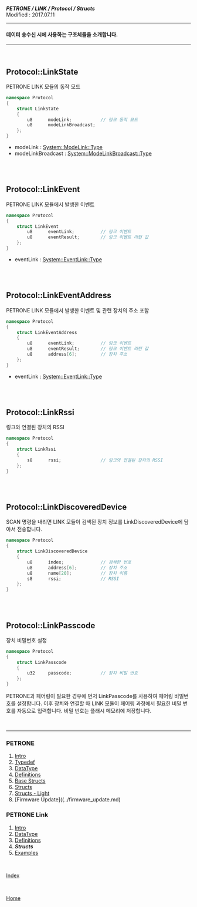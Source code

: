 ***PETRONE / LINK / Protocol / Structs***<br>
Modified : 2017.07.11

---

#### 데이터 송수신 시에 사용하는 구조체들을 소개합니다.

---

<br>

## <a name="LinkState ">Protocol::LinkState </a>
PETRONE LINK 모듈의 동작 모드
```cpp
namespace Protocol
{
    struct LinkState 
    {
        u8      modeLink;           // 링크 동작 모드
        u8      modeLinkBroadcast;
    };
}
```
- modeLink : [System::ModeLink::Type](definitions.md#ModeLink)
- modeLinkBroadcast : [System::ModeLinkBroadcast::Type](definitions.md#ModeLinkBroadcast)


<br>
<br>


## <a name="LinkEvent">Protocol::LinkEvent</a>
PETRONE LINK 모듈에서 발생한 이벤트
```cpp
namespace Protocol
{
    struct LinkEvent
        u8      eventLink;          // 링크 이벤트
        u8      eventResult;        // 링크 이벤트 리턴 값
    };
}
```
- eventLink : [System::EventLink::Type](definitions.md#EventLink)


<br>
<br>


## <a name="LinkEventAddress">Protocol::LinkEventAddress</a>
PETRONE LINK 모듈에서 발생한 이벤트 및 관련 장치의 주소 포함
```cpp
namespace Protocol
{
    struct LinkEventAddress
    {
        u8      eventLink;          // 링크 이벤트
        u8      eventResult;        // 링크 이벤트 리턴 값
        u8      address[6];         // 장치 주소
    };
}
```

- eventLink : [System::EventLink::Type](definitions.md#EventLink)


<br>
<br>


## <a name="LinkRssi">Protocol::LinkRssi</a>
링크와 연결된 장치의 RSSI
```cpp
namespace Protocol
{
    struct LinkRssi
    {
        s8      rssi;               // 링크와 연결된 장치의 RSSI
    };
}
```


<br>
<br>


## <a name="LinkDiscoveredDevice">Protocol::LinkDiscoveredDevice</a>
SCAN 명령을 내리면 LINK 모듈이 검색된 장치 정보를 LinkDiscoveredDevice에 담아서 전송합니다.
```cpp
namespace Protocol
{
    struct LinkDiscoveredDevice
    {
        u8      index;              // 검색한 번호
        u8      address[6];         // 장치 주소
        u8      name[20];           // 장치 이름
        s8      rssi;               // RSSI
    };
}
```


<br>
<br>


## <a name="LinkPasscode">Protocol::LinkPasscode</a>
장치 비밀번호 설정
```cpp
namespace Protocol
{
    struct LinkPasscode
    {
        u32     passcode;           // 장치 비밀 번호
    };
}
```
PETRONE과 페어링이 필요한 경우에 먼저 LinkPasscode를 사용하여 페어링 비밀번호를 설정합니다. 이후 장치와 연결할 때 LINK 모듈이 페어링 과정에서 필요한 비밀 번호를 자동으로 입력합니다. 비밀 번호는 플래시 메모리에 저장합니다.


<br>

---

### PETRONE

1. [Intro](../intro.md)
2. [Typedef](../typedef.md)
3. [DataType](../datatype.md)
4. [Definitions](../definitions.md)
5. [Base Structs](../base_structs.md)
6. [Structs](../structs.md)
7. [Structs - Light](../structs_light.md)
8. [Firmware Update]((../firmware_update.md)


### PETRONE Link

1. [Intro](intro.md)
2. [DataType](datatype.md)
3. [Definitions](definitions.md)
4. ***Structs***
5. [Examples](examples.md)

<br>

[Index](../index.md)

<br>

[Home](../../../../../README.md)

